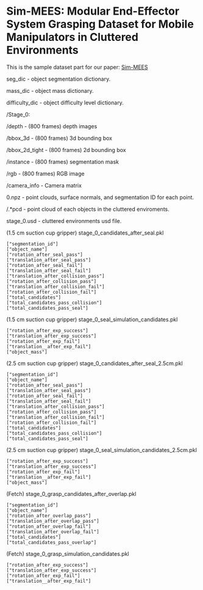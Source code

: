 # Sim-MEES: Modular End-Effector System Grasping Dataset for Mobile Manipulators in Cluttered Environments
This is the sample dataset part for our paper: [Sim-MEES](https://drive.google.com/drive/folders/1CsWiaqe5LZzFyYPZLGWx-tOw7704hXul?usp=share_link)

seg_dic - object segmentation dictionary.

mass_dic - object mass dictionary.

difficulty_dic - object difficulty level dictionary.


/Stage_0: 

/depth - (800 frames) depth images

/bbox_3d - (800 frames) 3d bounding box 

/bbox_2d_tight - (800 frames) 2d bounding box 

/instance - (800 frames) segmentation mask 

/rgb - (800 frames) RGB image 

/camera_info - Camera matrix

0.npz - point clouds, surface normals, and segmentation ID for each point.

/.*pcd - point cloud of each objects in the cluttered enviroments.

stage_0.usd - cluttered environments usd file.

(1.5 cm suction cup gripper) stage_0_candidates_after_seal.pkl 
```
["segmentation_id"]
["object_name"]
["rotation_after_seal_pass"]
["translation_after_seal_pass"]
["rotation_after_seal_fail"]
["translation_after_seal_fail"]
["translation_after_collision_pass"]
["rotation_after_collision_pass"]
["translation_after_collision_fail"]
["rotation_after_collision_fail"]
["total_candidates"] 
["total_candidates_pass_collision"]
["total_candidates_pass_seal"]
```
(1.5 cm suction cup gripper) stage_0_seal_simulation_candidates.pkl
```
["rotation_after_exp_success"]
["translation_after_exp_success"]
["rotation_after_exp_fail"]
["translation__after_exp_fail"]
["object_mass"]
```


(2.5 cm suction cup gripper) stage_0_candidates_after_seal_2.5cm.pkl  
```
["segmentation_id"]
["object_name"]
["rotation_after_seal_pass"]
["translation_after_seal_pass"]
["rotation_after_seal_fail"]
["translation_after_seal_fail"]
["translation_after_collision_pass"]
["rotation_after_collision_pass"]
["translation_after_collision_fail"]
["rotation_after_collision_fail"]
["total_candidates"] 
["total_candidates_pass_collision"]
["total_candidates_pass_seal"]
```
(2.5 cm suction cup gripper) stage_0_seal_simulation_candidates_2.5cm.pkl
```
["rotation_after_exp_success"]
["translation_after_exp_success"]
["rotation_after_exp_fail"]
["translation__after_exp_fail"]
["object_mass"]
```
(Fetch) stage_0_grasp_candidates_after_overlap.pkl
```
["segmentation_id"]
["object_name"]
["rotation_after_overlap_pass"]
["translation_after_overlap_pass"]
["rotation_after_overlap_fail"]
["translation_after_overlap_fail"]
["total_candidates"]
["total_candidates_pass_overlap"] 

```
(Fetch) stage_0_grasp_simulation_candidates.pkl
```
["rotation_after_exp_success"]
["translation_after_exp_success"]
["rotation_after_exp_fail"]
["translation__after_exp_fail"]
```


